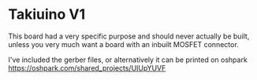 # Takiuino V1

This board had a very specific purpose and should never actually be built, unless you very much want a board with an inbuilt MOSFET connector.

I've included the gerber files, or alternatively it can be printed on oshpark https://oshpark.com/shared_projects/UIUpYUVF
